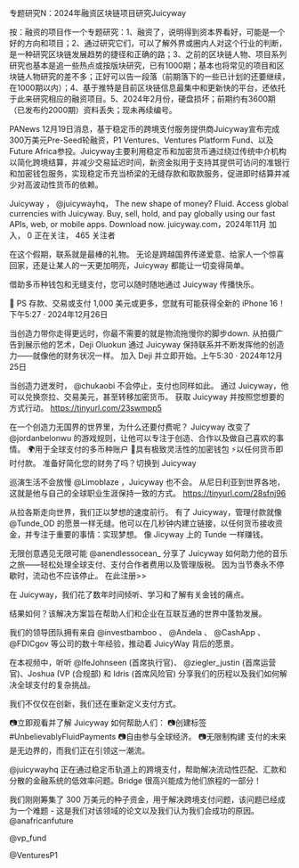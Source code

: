 专题研究N：2024年融资区块链项目研究Juicyway

按：融资的项目作一个专题研究：1、融资了，说明得到资本界看好，可能是一个好的方向和项目；2、通过研究它们，可以了解外界或圈内人对这个行业的判断，是一种研究区块链发展趋势的捷径和正确的路；3、之前的区块链人物、项目系列研究也基本是追一些热点或按版块研究，已有1000期；基本也将常见的项目和区块链人物研究的差不多；正好可以告一段落（前期落下的一些已计划的还要继续，在1000期以内）；4、基于推特是目前区块链信息最集中和更新快的平台，还依托于此来研究相应的融资项目。5、2024年2月份，硬盘损坏；前期约有3600期（已发布约2000期）资料丢失；现未再续编号。


PANews 12月19日消息，基于稳定币的跨境支付服务提供商Juicyway宣布完成300万美元Pre-Seed轮融资，P1 Ventures、Ventures Platform Fund、以及Future Africa参投。Juicyway主要利用稳定币和加密货币通过绕过传统中介机构以简化跨境结算，并减少交易延迟时间，新资金拟用于支持其提供可访问的准银行和加密钱包服务，实现稳定币充当桥梁的无缝存款和取款服务，促进即时结算并减少对高波动性货币的依赖。

Juicyway
，
@juicywayhq，
The new shape of money? Fluid. Access global currencies with Juicyway. Buy, sell, hold, and pay globally using our fast APIs, web, or mobile apps. Download now.
juicyway.com，2024年11月 加入，
0 正在关注，
465 关注者

在这个假期，联系就是最棒的礼物。
无论是跨越国界传递爱意、给家人一个惊喜回家，还是让某人的一天更加明亮，Juicyway 都能让一切变得简单。

借助多币种钱包和无缝支付，您可以随时随地通过 Juicyway 传播快乐。

💌 PS 存款、交易或支付 1,000 美元或更多，您就有可能获得全新的 iPhone 16！下午5:27 · 2024年12月26日


当创造力带你走得更远时，你最不需要的就是物流拖慢你的脚步down.
从拍摄广告到展示他的艺术，Deji Oluokun 通过 Juicyway 保持联系并不断发挥他的创造力——就像他的财务状况一样。
加入 Deji 并立即开始。上午5:30 · 2024年12月25日

当创造力迸发时， 
@chukaobi
不会停止，支付也同样如此。
通过 Juicyway，他可以兑换奈拉、交易美元，甚至转移加密货币。
获取 Juicyway 并按照您想要的方式行动。
https://tinyurl.com/23swmpp5

在一个创造力无国界的世界里，为什么还要付费呢？
Juicyway 改变了
@jordanbelonwu
的游戏规则，让他可以专注于创造、合作以及做自己喜欢的事情。
🌍用于全球支付的多币种账户
💸具有极致灵活性的加密钱包
⚡️以任何货币即时付款。
准备好简化您的财务了吗？切换到 Juicyway

巡演生活不会放慢
@Limoblaze
 ，Juicyway 也不会。
从尼日利亚到世界各地，这就是他与自己的全球职业生涯保持一致的方式。
https://tinyurl.com/28sfnj96

从拉各斯走向世界，我们正以梦想的速度前行。
有了 Juicyway，管理付款就像
@Tunde_OD
的愿景一样无缝。他可以在几秒钟内建立链接，以任何货币接收资金，并专注于重要的事情：实现梦想。
像 Jicyway 上的 Tunde 一样赚钱。


无限创意遇见无限可能
@anendlessocean_
分享了 Juicyway 如何助力他的音乐之旅——轻松处理全球支付、支付合作者费用以及管理版税。
因为当节奏永不停歇时，流动也不应该停止。
在此注册>>

在 Juicyway，我们花了数年时间倾听、学习和了解有关金钱的痛点。

结果如何？该解决方案旨在帮助人们和企业在互联互通的世界中蓬勃发展。

我们的领导团队拥有来自
@investbamboo
 、 
@Andela
 、 
@CashApp
 、 
@FDICgov
等公司的数十年经验，推动着 JuicyWay 背后的愿景。

在本视频中，听听
@IfeJohnseen
 (首席执行官)、 
@ziegler_justin
 (首席运营官)、Joshua (VP (合规部) 和 Idris (首席风险官) 分享我们的历程以及我们如何解决全球支付的复杂挑战。

我们不仅仅在创新，我们还在重新定义支付方式。

📷立即观看并了解 Juicyway 如何帮助人们：
📷创建标签#UnbelievablyFluidPayments
📷自由参与全球经济。
📷无限制构建
支付的未来是无边界的，而我们正在引领这一潮流。

@juicywayhq
正在通过稳定币轨道上的跨境支付，帮助解决流动性匹配、汇款和分散的金融系统的低效率问题。Bridge 很高兴能成为他们旅程的一部分！

我们刚刚筹集了 300 万美元的种子资金，用于解决跨境支付问题，该问题已经成为一个难题 - 这是我们对该领域的论文以及我们认为我们会成功的原因。 
@anafricanfuture
 
@vp_fund
 
@VenturesP1
